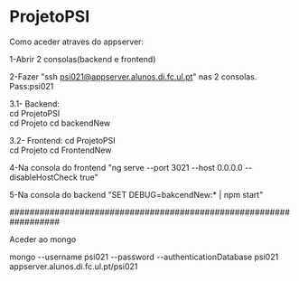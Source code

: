 # ProjetoPSI

Como aceder atraves do appserver:

1-Abrir 2 consolas(backend e frontend)

2-Fazer "ssh psi021@appserver.alunos.di.fc.ul.pt" nas 2 consolas. Pass:psi021

3.1- Backend: 			
cd ProjetoPSI 	
cd Projeto 
cd backendNew

3.2- Frontend:
cd ProjetoPSI 	
cd Projeto 
cd FrontendNew

4-Na consola do frontend "ng serve --port 3021 --host 0.0.0.0 --disableHostCheck true"

5-Na consola do backend "SET DEBUG=bakcendNew:* | npm start"

##################################################################

Aceder ao mongo

mongo --username psi021 --password --authenticationDatabase psi021 appserver.alunos.di.fc.ul.pt/psi021

